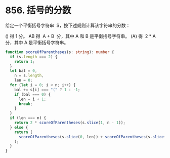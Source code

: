 # 856. 括号的分数

给定一个平衡括号字符串  S，按下述规则计算该字符串的分数：

() 得 1 分。
AB 得  A + B  分，其中 A 和 B 是平衡括号字符串。
(A) 得  2 \* A  分，其中 A 是平衡括号字符串。

```typescript
function scoreOfParentheses(s: string): number {
  if (s.length === 2) {
    return 1;
  }
  let bal = 0,
    n = s.length,
    len = 0;
  for (let i = 0; i < n; i++) {
    bal += s[i] === "(" ? 1 : -1;
    if (bal === 0) {
      len = i + 1;
      break;
    }
  }
  if (len === n) {
    return 2 * scoreOfParentheses(s.slice(1, n - 1));
  } else {
    return (
      scoreOfParentheses(s.slice(0, len)) + scoreOfParentheses(s.slice(len))
    );
  }
}
```
